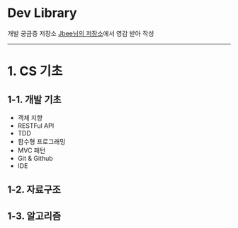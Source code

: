 # Dev Library

개발 궁금증 저장소 [Jbee님의 저장소](https://github.com/JaeYeopHan/Interview_Question_for_Beginner)에서 영감 받아 작성

---

# 1. CS 기초

## 1-1. 개발 기초

- 객체 지향
- RESTFul API
- TDD
- 함수형 프로그래밍
- MVC 패턴
- Git & Github
- IDE

## 1-2. 자료구조

## 1-3. 알고리즘

